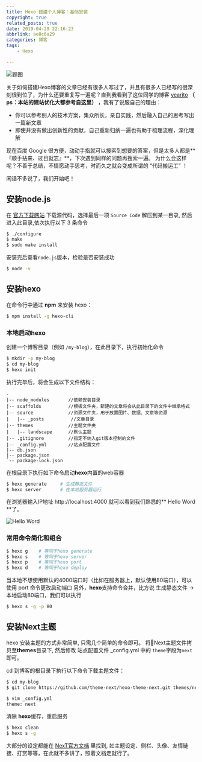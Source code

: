 ```yaml
---
title: Hexo 搭建个人博客：基础安装
copyright: true
related_posts: true
date: 2019-04-29 22:16:23
abbrlink: ae8c6a29
categories: 博客
tags: 
    - Hexo

---
```

![题图](https://image.chingow.cn/background/006tNc79gy1g37jxk0kq5j327a0ki0th.jpg "题图")

关于如何搭建Hexo博客的文章已经有很多人写过了，并且有很多人已经写的很深刻很到位了，为什么还要重复写一遍呢？直到我看到了这位同学的博客 [yearito](yearito.cn) **（ ps：本站的建站优化大都参考自这里）** ，我有了说服自己的理由：

* 你可以参考别人的技术方案，集众所长，亲自实践，然后融入自己的思考写出一篇新文章
* 即使并没有做出创新性的贡献，自己重新归纳一遍也有助于梳理流程，深化理解

<!--more-->
<p id="div-border-left-red">现在百度 Google 很方便，动动手指就可以搜索到想要的答案，但是太多人都是**『顺手拈来、过目就忘』**，下次遇到同样的问题再搜索一遍。
为什么会这样呢？不善于总结，不情愿动手思考，时而久之就会变成所谓的 “代码搬运工” ！<p>

闲话不多说了，我们开始吧！

## 安装node.js

在 [官方下载网站](https://nodejs.org/en/download/) 下载源代码，选择最后一项 `Source Code`
解压到某一目录, 然后进入此目录,依次执行以下 3 条命令

``` bash
$ ./configure
$ make
$ sudo make install
```

安装完后查看`node.js`版本，检验是否安装成功

``` bash
$ node -v
```

## 安装hexo

在命令行中通过 **npm** 来安装 hexo：

``` bash
$ npm install -g hexo-cli
```

### 本地启动hexo

创建一个博客目录（例如 `/my-blog`），在此目录下，执行初始化命令

``` bash
$ mkdir -p my-blog
$ cd my-blog
$ hexo init
```

执行完毕后，将会生成以下文件结构：

``` tree
.
|-- node_modules       //依赖安装目录
|-- scaffolds          //模板文件夹，新建的文章将会从此目录下的文件中继承格式
|-- source             //资源文件夹，用于放置图片、数据、文章等资源
|   |-- _posts          //文章目录
|-- themes             //主题文件夹
|   |-- landscape      //默认主题
|-- .gitignore         //指定不纳入git版本控制的文件
|-- _config.yml        //站点配置文件
|-- db.json
|-- package.json
`-- package-lock.json
```

在根目录下执行如下命令启动**hexo**内置的web容器

``` bash
$ hexo generate     # 生成静态文件
$ hexo server       # 在本地服务器运行
```

在浏览器输入IP地址 http://localhost:4000  就可以看到我们熟悉的** Hello Word **了。

![Hello Word](https://image.chingow.cn/images/d7cced3b-950e-6d7b-6edc-dc3058646ddb.png "Hello Word")

### 常用命令简化和组合

``` bash
$ hexo g    # 等同于hexo generate
$ hexo s    # 等同于hexo server
$ hexo p    # 等同于hexo port 
$ hexo d    # 等同于hexo deploy 
```

当本地不想使用默认的4000端口时（比如在服务器上，默认使用80端口），可以使用 port 命令更改启动端口
另外，**hexo**支持命令合并，比方说 生成静态文件 → 本地启动80端口，我们可以执行

``` bash
$ hexo s -g -p 80
```

## 安装Next主题

hexo 安装主题的方式非常简单, 只需几个简单的命令即可。
将Next主题文件拷贝至**themes**目录下, 然后修改 <span id="inline-blue">站点配置文件</span> _config.yml 中的 `theme`字段为`next`即可。

cd 到博客的根目录下执行以下命令下载主题文件：

``` bash
$ cd my-blog
$ git clone https://github.com/theme-next/hexo-theme-next.git themes/next

$ vim _config.yml
theme: next
```

清除 **hexo**缓存，重启服务

``` bash
$ hexo clean
$ hexo s -g
```

大部分的设定都能在 [NexT官方文档](http://theme-next.iissnan.com/getting-started.html) 里找到, 如主题设定、侧栏、头像、友情链接、打赏等等，在此就不多讲了，照着文档走就行了。
